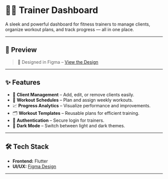 # 🏋️‍♂️ Trainer Dashboard

A sleek and powerful dashboard for fitness trainers to manage clients, organize workout plans, and track progress — all in one place.

---

## 📸 Preview

> 🎨 Designed in Figma – [View the Design](https://www.figma.com/design/K14dnIa4tC03U7smQDqjVj/trainer-dashboard?m=auto&t=KueezgKejr0V2B4Q-1)

---

## ✨ Features

- 👤 **Client Management** – Add, edit, or remove clients easily.
- 📅 **Workout Schedules** – Plan and assign weekly workouts.
- 📈 **Progress Analytics** – Visualize performance and improvements.
- 🗂️ **Workout Templates** – Reusable plans for efficient training.
- 🔐 **Authentication** – Secure login for trainers.
- 🌙 **Dark Mode** – Switch between light and dark themes.

---

## 🛠 Tech Stack

- **Frontend:** Flutter
- **UI/UX:** [Figma Design](https://www.figma.com/design/K14dnIa4tC03U7smQDqjVj/trainer-dashboard?m=auto&t=KueezgKejr0V2B4Q-1)

---
